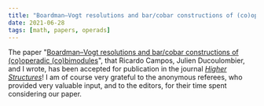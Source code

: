 ```yaml
---
title: "Boardman–Vogt resolutions and bar/cobar constructions of (co)operadic (co)bimodules accepted!"
date: 2021-06-28
tags: [math, papers, operads]
---
```


The paper "[Boardman–Vogt resolutions and bar/cobar constructions of (co)operadic (co)bimodules](/research/bar-cobar)", that Ricardo Campos, Julien Ducoulombier, and I wrote, has been accepted for publication in the journal [*Higher Structures*](https://journals.mq.edu.au/index.php/higher_structures)!
I am of course very grateful to the anonymous referees, who provided very valuable input, and to the editors, for their time spent considering our paper.
